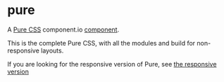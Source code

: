 pure
====

A [Pure CSS](http://purecss.io) component.io [component](component/component).

This is the complete Pure CSS, with all the modules and build for non-responsive layouts.

If you are looking for the responsive version of Pure, see [the responsive version](https://github.com/njpatel/pure)
